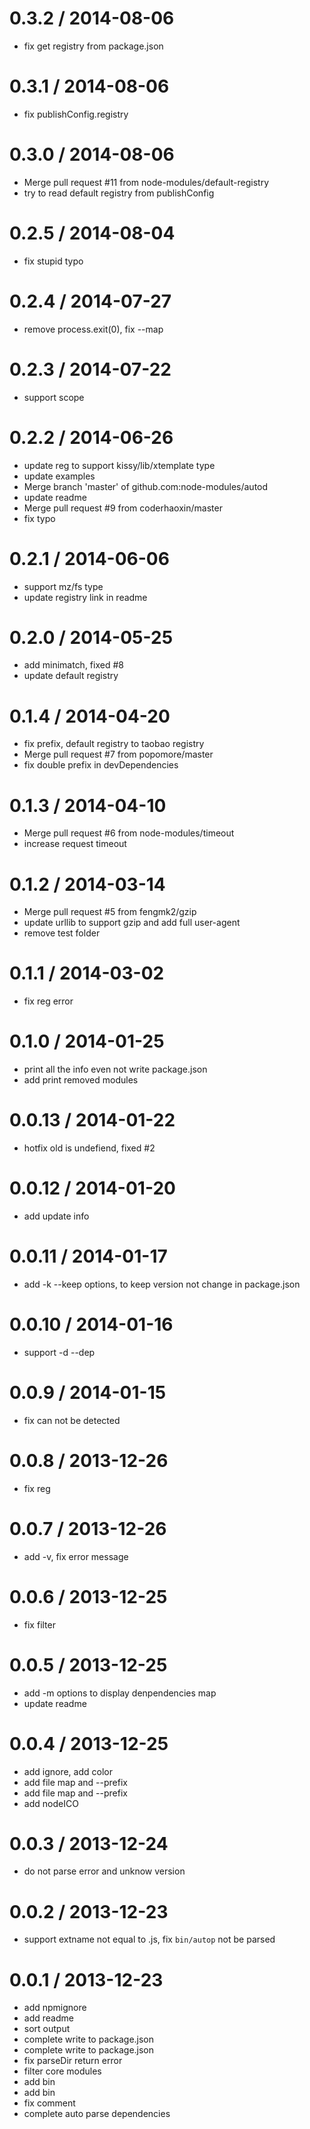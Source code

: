 
0.3.2 / 2014-08-06
==================

  * fix get registry from package.json

0.3.1 / 2014-08-06
==================

  * fix publishConfig.registry

0.3.0 / 2014-08-06
==================

  * Merge pull request #11 from node-modules/default-registry
  * try to read default registry from publishConfig

0.2.5 / 2014-08-04
==================

  * fix stupid typo

0.2.4 / 2014-07-27
==================

  * remove process.exit(0), fix --map

0.2.3 / 2014-07-22
==================

  * support scope

0.2.2 / 2014-06-26
==================

  * update reg to support kissy/lib/xtemplate type
  * update examples
  * Merge branch 'master' of github.com:node-modules/autod
  * update readme
  * Merge pull request #9 from coderhaoxin/master
  * fix typo

0.2.1 / 2014-06-06
==================

  * support mz/fs type
  * update registry link in readme

0.2.0 / 2014-05-25
==================

  * add minimatch, fixed #8
  * update default registry

0.1.4 / 2014-04-20
==================

  * fix prefix, default registry to taobao registry
  * Merge pull request #7 from popomore/master
  * fix double prefix in devDependencies

0.1.3 / 2014-04-10
==================

  * Merge pull request #6 from node-modules/timeout
  * increase request timeout

0.1.2 / 2014-03-14
==================

  * Merge pull request #5 from fengmk2/gzip
  * update urllib to support gzip and add full user-agent
  * remove test folder

0.1.1 / 2014-03-02
==================

  * fix reg error

0.1.0 / 2014-01-25
==================

  * print all the info even not write package.json
  * add print removed modules

0.0.13 / 2014-01-22
==================

  * hotfix old is undefiend, fixed #2

0.0.12 / 2014-01-20
==================

  * add update info

0.0.11 / 2014-01-17
==================

  * add -k --keep options, to keep version not change in package.json

0.0.10 / 2014-01-16
==================

  * support -d --dep

0.0.9 / 2014-01-15
==================

  * fix  can not be detected

0.0.8 / 2013-12-26
==================

  * fix reg

0.0.7 / 2013-12-26
==================

  * add -v, fix error message

0.0.6 / 2013-12-25
==================

  * fix filter

0.0.5 / 2013-12-25
==================

  * add -m options to display denpendencies map
  * update readme

0.0.4 / 2013-12-25
==================

  * add ignore, add color
  * add file map and --prefix
  * add file map and --prefix
  * add nodeICO

0.0.3 / 2013-12-24
==================

  * do not parse error and unknow version

0.0.2 / 2013-12-23
==================

  * support extname not equal to .js, fix `bin/autop` not be parsed

0.0.1 / 2013-12-23
==================

  * add npmignore
  * add readme
  * sort output
  * complete write to package.json
  * complete write to package.json
  * fix parseDir return error
  * filter core modules
  * add bin
  * add bin
  * fix comment
  * complete auto parse dependencies
